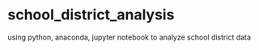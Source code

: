 # school_district_analysis
using python, anaconda, jupyter notebook to analyze school district data
